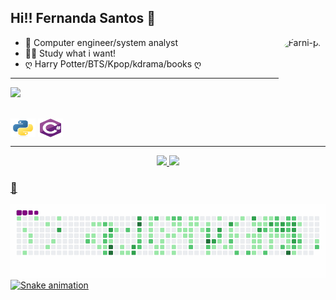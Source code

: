 
## Hi!! Fernanda Santos 🤞

  <img align="right" alt="Farni-pic" height="150" style="border-radius:50px;" src="https://media.discordapp.net/attachments/1004383359356641292/1004383691516162148/download20220802201047.png?width=400&height=400">

- 👻 Computer engineer/system analyst
- 👩‍💻 Study what i want!
- ღ Harry Potter/BTS/Kpop/kdrama/books ღ
<hr>
<div>

<a href="https://www.instagram.com/fer_straw_berry" target="_blank"><img src="https://img.shields.io/badge/-Instagram-%23E4405F?style=for-the-badge&logo=instagram&logoColor=white" target="_blank"></a></a> 

<div style="display: inline_block"><br>
  <img align="center" alt="Farni-Python" height="30" width="40" src="https://raw.githubusercontent.com/devicons/devicon/master/icons/python/python-original.svg">
  <img align="center" alt="Farni-Csharp" height="30" width="40" src="https://raw.githubusercontent.com/devicons/devicon/master/icons/csharp/csharp-original.svg">
  
<hr>
<div>
<div align="center">
 <a href="https://github.com/farniwallace">
  <img height="180em" src="https://github-readme-stats.vercel.app/api?username=farniwallace&show_icons=true&theme=cobalt&include_all_commits=true&count_private=true"/>
  <img height="180em" src="https://github-readme-stats.vercel.app/api/top-langs/?username=farniwallace&layout=compact&langs_count=7&theme=cobalt"/>  
</div>

### 🐍

  ![Snake animation](https://raw.githubusercontent.com/Platane/snk/output/github-contribution-grid-snake.gif)
  ![Snake animation](https://github.com/farniwallace/farniwallace/blob/output/github-contribution-grid-snake.svg)
 
</div>
